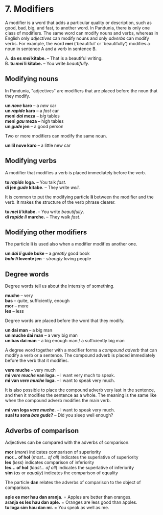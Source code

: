 
# 7. Modifiers

A modifier is a word that adds a particular quality or description,
such as good, bad, big, and fast, to another word.
In Pandunia, there is only one class of modifiers.
The same word can modify nouns and verbs,
whereas in English only _adjectives_ can modify nouns
and only _adverbs_ can modify verbs.
For example, the word
**mei**
('beautiful' or 'beautifully')
modifies a noun in sentence A
and a verb in sentence B.

A. **da es _mei_ kitabe.**
– That is a beautiful writing.  
B. **tu _mei_ li kitabe.**
– You write _beautifully_.


## Modifying nouns

In Pandunia, "adjectives" are modifiers that are placed before the noun that they modify.

**un _nove_ karo**
– a _new_ car  
**un _rapide_ karo**
– a _fast_ car  
**meni _dai_ meza**
– _big_ tables  
**meni _gau_ meza**
– high tables  
**un _gude_ jen**
– a good person

Two or more modifiers can modify the same noun.

**un lil nove karo**
– a little new car


## Modifying verbs

A modifier that modifies a verb
is placed immediately before the verb.

**tu _rapide_ loga.**
– You talk _fast_.  
**di jen _gude_ kitabe.**
– They write _well_.

It is common to put the modifying particle
**li**
between the modifier and the verb.
It makes the structure of the verb phrase clearer.

**tu _mei li_ kitabe.**
– You write _beautifully_.  
**di _rapide li_ marche.**
– They walk _fast_.


## Modifying other modifiers

The particle
**li**
is used also when a modifier modifies another one.

**un _dai li_ gude buke**
– a _greatly_ good book  
**_bala li_ lovente jen**
– _strongly_ loving people


## Degree words

Degree words tell us about the intensity of something.

**muche**
– very  
**bas**
– quite, sufficiently, enough  
**mor**
– more  
**les**
– less

Degree words are placed before the word that they modify.

**un dai man**
– a big man  
**un muche dai man**
– a very big man  
**un bas dai man**
– a big enough man / a sufficiently big man

A degree word together with a modifier forms a _compound adverb_
that can modify a verb or a sentence.
The compound adverb is placed immediately before the verb that it modifies.

**vere muche**
– very much  
**mi _vere muche_ van loga.**
– I want very much to speak.  
**mi van _vere muche_ loga.**
– I want to speak very much.

It is also possible to place the compound adverb very last in the sentence,
and then it modifies the sentence as a whole.
The meaning is the same like when the compound adverb modifies the main verb.

**mi van loga _vere muche_.**
– I want to speak very much.  
**sual tu sona _bas gude_?**
– Did you sleep well enough?


## Adverbs of comparison

Adjectives can be compared with the adverbs of comparison.

**mor**
(_more_) indicates comparison of superiority  
**mor... of hol**
(_most... of all_) indicates the superlative of superiority  
**les**
(_less_) indicates comparison of inferiority  
**les... of hol**
(_least... of all_) indicates the superlative of inferiority  
**sim**
(_as_ or _equally_) indicates the comparison of equality

The particle
**dan**
relates the adverbs of comparison to the object of comparison.

**aple es mor hau dan aranja.**
= Apples are better than oranges.  
**aranja es les hau dan aple.**
= Oranges are less good than apples.  
**tu loga sim hau dan mi.**
= You speak as well as me.

